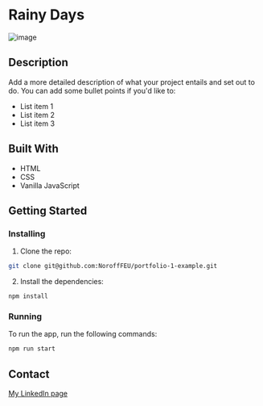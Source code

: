 # Rainy Days

![image](https://i.imghippo.com/files/qWU4775sBM.png)

## Description
Add a more detailed description of what your project entails and set out to do.
You can add some bullet points if you'd like to:

- List item 1
- List item 2
- List item 3

## Built With
- HTML
- CSS
- Vanilla JavaScript

## Getting Started

### Installing
1. Clone the repo:

```bash
git clone git@github.com:NoroffFEU/portfolio-1-example.git
```

2. Install the dependencies:

```
npm install
```

### Running

To run the app, run the following commands:

```bash
npm run start
```

## Contact
[My LinkedIn page]([www.linkedin.com](https://www.linkedin.com/in/tonjeschjefstad/))
